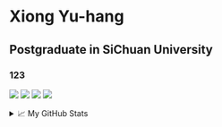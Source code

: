# Xiong Yu-hang 

## Postgraduate in SiChuan University
### 123
![](https://img.shields.io/badge/Language-C-orange.svg?style=flat&logo=c&logoColor=ffffff)
![](https://img.shields.io/badge/Os-Linux-blue?style=flat&logo=Linux&logoColor=ffffff)
![](https://img.shields.io/badge/Use-Matlab-brightgreen?style=flat&logo=mathworks&logoColor=ffffff)
![](https://img.shields.io/badge/Studied-C++-blueviolet?style=flat&logo=Visual%20Studio%20Code&logoColor=ffffff)

<details>
<summary>📈 My GitHub Stats</summary>
  
![xyh's github stats](https://github-readme-stats.vercel.app/api?username=ohmyjesus)
